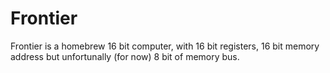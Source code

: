 # Frontier
Frontier is a homebrew 16 bit computer, with 16 bit registers, 16 bit memory address but unfortunally (for now) 8 bit of memory bus.

